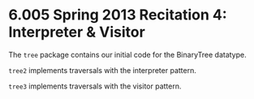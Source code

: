 # 6.005 Spring 2013 Recitation 4: Interpreter & Visitor

The `tree` package contains our initial code for the BinaryTree datatype.

`tree2` implements traversals with the interpreter pattern.

`tree3` implements traversals with the visitor pattern.
